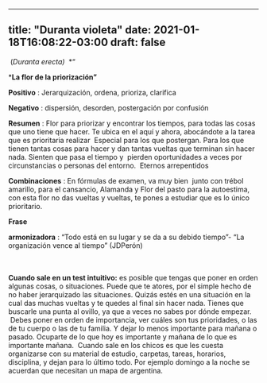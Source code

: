 
---
title: "Duranta violeta"
date: 2021-01-18T16:08:22-03:00
draft: false
--- 
        

 

 


  (*Duranta* *erecta)*  *“

***La flor de la priorización”**      

**Positivo** : Jerarquización, ordena, prioriza, clarifica  

**Negativo** : dispersión, desorden, postergación por confusión      

**Resumen** : Flor para priorizar y encontrar los tiempos, para todas las cosas que uno tiene que hacer. Te ubica en el aquí y ahora, abocándote a la tarea que es prioritaria realizar  Especial para los que postergan. Para los que tienen tantas cosas para hacer y dan tantas vueltas que terminan sin hacer nada. Sienten que pasa el tiempo y  pierden oportunidades a veces por circunstancias o personas del entorno.  Eternos arrepentidos  

**Combinaciones** : En fórmulas de examen, va muy bien  junto con trébol amarillo, para el cansancio, Alamanda y Flor del pasto para la autoestima, con esta flor no das vueltas y vueltas, te pones a estudiar que es lo único prioritario.  

**Frase**  

**armonizadora** : “Todo está en su lugar y se da a su debido tiempo”- “La organización vence al tiempo” (JDPerón)                                                                                                                                                 

**Cuando sale en un test intuitivo:**  es posible que tengas que poner en orden algunas cosas, o situaciones. Puede que te atores, por el simple hecho de no haber jerarquizado las situaciones. Quizás estés en una situación en la cual das muchas vueltas y te quedes al final sin hacer nada. Tienes que buscarle una punta al ovillo, ya que a veces no sabes por dónde empezar.  Debes poner en orden de importancia, ver cuáles son tus prioridades, o las de tu cuerpo o las de tu familia. Y dejar lo menos importante para mañana o pasado. Ocuparte de lo que hoy es importante y mañana de lo que es importante mañana.  Cuando sale en los chicos es que les cuesta organizarse con su material de estudio, carpetas, tareas, horarios, disciplina, y dejan para lo último todo. Por ejemplo domingo a la noche se acuerdan que necesitan un mapa de argentina.



